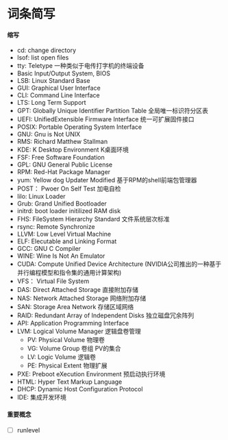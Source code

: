# 词条简写

#### 缩写

- cd: change directory
- lsof: list open files
- tty: Teletype 一种类似于电传打字机的终端设备
- Basic Input/Output System, BIOS
- LSB: Linux Standard Base 
- GUI: Graphical User Interface
- CLI: Command Line Interface
- LTS: Long Term Support
- GPT: Globally Unique Identifier Partition Table 全局唯一标识符分区表
- UEFI: UnifiedExtensible Firmware Interface 统一可扩展固件接口
- POSIX: Portable Operating System Interface
- GNU: Gnu is Not UNIX
- RMS: Richard Matthew Stallman
- KDE: K Desktop Environment K桌面环境
- FSF: Free Software Foundation
- GPL: GNU General Public License
- RPM: Red-Hat Package Manager
- yum: Yellow dog Updater Modified 基于RPM的shell前端包管理器
- POST： Pwoer On Self Test 加电自检
- lilo: Linux Loader
- Grub: Grand Unified Bootloader
- initrd: boot loader initilized RAM disk
- FHS: FileSystem Hierarchy Standard 文件系统层次标准
- rsync: Remote Synchronize
- LLVM: Low Level Virtual Machine
- ELF: Elecutable and Linking Format
- GCC: GNU C Compiler
- WINE: Wine Is Not An Emulator
- CUDA: Compute Unified Device Architecture (NVIDIA公司推出的一种基于并行编程模型和指令集的通用计算架构)
- VFS： Virtual File System
- DAS: Direct Attached Storage 直接附加存储
- NAS: Network Attached Storage 网络附加存储
- SAN: Storage Area Network 存储区域网络
- RAID: Redundant Array of Independent Disks 独立磁盘冗余阵列
- API: Application Programming Interface
- LVM: Logical Volume Manager 逻辑盘卷管理
  - PV: Physical Volume 物理卷
  - VG: Volume Group 卷组 PV的集合
  - LV: Logic Volume 逻辑卷
  - PE: Physical Extent 物理扩展
- PXE: Preboot eXecution Environment 预启动执行环境
- HTML: Hyper Text Markup Language
- DHCP: Dynamic Host Configuration Protocol
- IDE: 集成开发环境


#### 重要概念

- [ ] runlevel